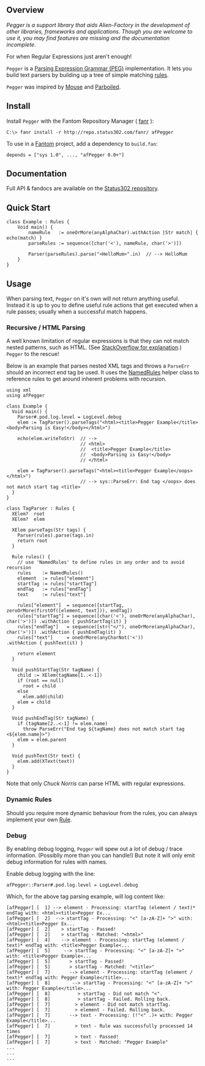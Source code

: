 ## Overview 

*Pegger is a support library that aids Alien-Factory in the development of other libraries, frameworks and applications. Though you are welcome to use it, you may find features are missing and the documentation incomplete.*

For when Regular Expressions just aren't enough!

`Pegger` is a [Parsing Expression Grammar (PEG)](http://pdos.csail.mit.edu/~baford/packrat/popl04/peg-popl04.pdf) implementation. It lets you build text parsers by building up a tree of simple matching [rules](http://repo.status302.com/doc/afPegger/Rules.html).

`Pegger` was inspired by [Mouse](http://www.romanredz.se/papers/CSP2009.Mouse.pdf) and [Parboiled](https://github.com/sirthias/parboiled/wiki).

## Install 

Install `Pegger` with the Fantom Repository Manager ( [fanr](http://fantom.org/doc/docFanr/Tool.html#install) ):

    C:\> fanr install -r http://repo.status302.com/fanr/ afPegger

To use in a [Fantom](http://fantom.org/) project, add a dependency to `build.fan`:

    depends = ["sys 1.0", ..., "afPegger 0.0+"]

## Documentation 

Full API & fandocs are available on the [Status302 repository](http://repo.status302.com/doc/afPegger/).

## Quick Start 

```
class Example : Rules {
    Void main() {
        nameRule   := oneOrMore(anyAlphaChar).withAction |Str match| { echo(match) }
        parseRules := sequence([char('<'), nameRule, char('>')])

        Parser(parseRules).parse("<HelloMum>".in)  // --> HelloMum
    }
}
```

## Usage 

When parsing text, `Pegger` on it's own will not return anything useful. Instead it is up to you to define useful rule actions that get executed when a rule passes; usually when a successful match happens.

### Recursive / HTML Parsing 

A well known limitation of regular expressions is that they can not match nested patterns, such as HTML. (See [StackOverflow for explanation](http://stackoverflow.com/questions/1732348/regex-match-open-tags-except-xhtml-self-contained-tags/1732454#1732454).) `Pegger` to the rescue!

Below is an example that parses nested XML tags and throws a `ParseErr` should an incorrect end tag be used. It uses the [NamedRules](http://repo.status302.com/doc/afPegger/NamedRules.html) helper class to reference rules to get around inherent problems with recursion.

```
using xml
using afPegger

class Example {
  Void main() {
    Parser#.pod.log.level = LogLevel.debug
    elem := TagParser().parseTags("<html><title>Pegger Example</title><body>Parsing is Easy!</body></html>")

    echo(elem.writeToStr)  // -->
                           // <html>
                           //  <title>Pegger Example</title>
                           //  <body>Parsing is Easy!</body>
                           // </html>

    elem = TagParser().parseTags("<html><title>Pegger Example</oops></html>")
                           // --> sys::ParseErr: End tag </oops> does not match start tag <title>
  }
}

class TagParser : Rules {
  XElem?  root
  XElem?  elem

  XElem parseTags(Str tags) {
    Parser(rules).parse(tags.in)
    return root
  }

  Rule rules() {
    // use 'NamedRules' to define rules in any order and to avoid recursion
    rules    := NamedRules()
    element  := rules["element"]
    startTag := rules["startTag"]
    endTag   := rules["endTag"]
    text     := rules["text"]

    rules["element"]  = sequence([startTag, zeroOrMore(firstOf([element, text])), endTag])
    rules["startTag"] = sequence([char('<'), oneOrMore(anyAlphaChar), char('>')]) .withAction { pushStartTag(it) }
    rules["endTag"]   = sequence([str("</"), oneOrMore(anyAlphaChar), char('>')]) .withAction { pushEndTag(it) }
    rules["text"]     = oneOrMore(anyCharNot('<'))                                .withAction { pushText(it) }

    return element
  }

  Void pushStartTag(Str tagName) {
    child := XElem(tagName[1..<-1])
    if (root == null)
      root = child
    else
      elem.add(child)
    elem = child
  }

  Void pushEndTag(Str tagName) {
    if (tagName[2..<-1] != elem.name)
      throw ParseErr("End tag ${tagName} does not match start tag <${elem.name}>")
    elem = elem.parent
  }

  Void pushText(Str text) {
    elem.add(XText(text))
  }
}
```

Note that only *Chuck Norris* can parse HTML with regular expressions.

### Dynamic Rules 

Should you require more dynamic behaviour from the rules, you can always implement your own [Rule](http://repo.status302.com/doc/afPegger/Rule.html).

### Debug 

By enabling debug logging, `Pegger` will spew out a *lot* of debug / trace information. (Possiblly more than you can handle!) But note it will only emit debug information for rules with names.

Enable debug logging with the line:

    afPegger::Parser#.pod.log.level = LogLevel.debug

Which, for the above tag parsing example, will log content like:

```
[afPegger] [  1] --> element - Processing: startTag (element / text)* endTag with: <html><title>Pegger Ex...
[afPegger] [  2]  --> startTag - Processing: "<" [a-zA-Z]+ ">" with: <html><title>Pegger Ex...
[afPegger] [  2]    > startTag - Passed!
[afPegger] [  2]    > startTag - Matched: "<html>"
[afPegger] [  4]    --> element - Processing: startTag (element / text)* endTag with: <title>Pegger Example<...
[afPegger] [  5]     --> startTag - Processing: "<" [a-zA-Z]+ ">" with: <title>Pegger Example<...
[afPegger] [  5]       > startTag - Passed!
[afPegger] [  5]       > startTag - Matched: "<title>"
[afPegger] [  7]       --> element - Processing: startTag (element / text)* endTag with: Pegger Example</title>...
[afPegger] [  8]        --> startTag - Processing: "<" [a-zA-Z]+ ">" with: Pegger Example</title>...
[afPegger] [  8]          > startTag - Did not match "<".
[afPegger] [  8]          > startTag - Failed. Rolling back.
[afPegger] [  7]         > element - Did not match startTag.
[afPegger] [  7]         > element - Failed. Rolling back.
[afPegger] [  7]       --> text - Processing: (!"<" .)+ with: Pegger Example</title>...
[afPegger] [  7]         > text - Rule was successfully processed 14 times
[afPegger] [  7]         > text - Passed!
[afPegger] [  7]         > text - Matched: "Pegger Example"
...
...
...
```

